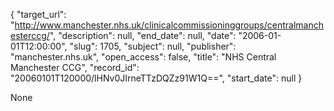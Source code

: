 {
  "target_url": "http://www.manchester.nhs.uk/clinicalcommissioninggroups/centralmanchesterccg/", 
  "description": null, 
  "end_date": null, 
  "date": "2006-01-01T12:00:00", 
  "slug": 1705, 
  "subject": null, 
  "publisher": "manchester.nhs.uk", 
  "open_access": false, 
  "title": "NHS Central Manchester CCG", 
  "record_id": "20060101T120000/lHNv0JIrneTTzDQZz91W1Q==", 
  "start_date": null
}

None